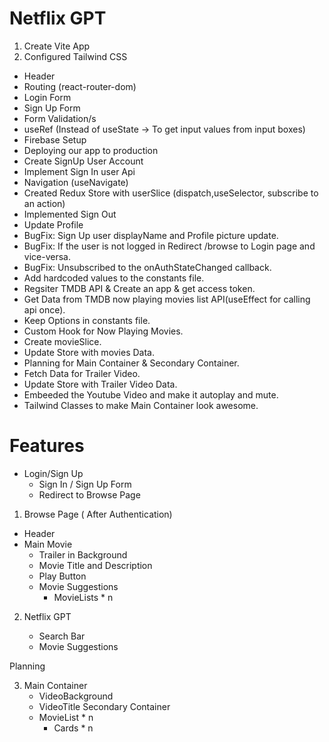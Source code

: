 # Netflix GPT

1. Create Vite App
2. Configured Tailwind CSS

- Header
- Routing (react-router-dom)
- Login Form
- Sign Up Form
- Form Validation/s
- useRef (Instead of useState -> To get input values from input boxes)
- Firebase Setup
- Deploying our app to production
- Create SignUp User Account
- Implement Sign In user Api
- Navigation (useNavigate)
- Created Redux Store with userSlice (dispatch,useSelector, subscribe to an action)
- Implemented Sign Out
- Update Profile
- BugFix: Sign Up user displayName and Profile picture update.
- BugFix: If the user is not logged in Redirect /browse to Login page and vice-versa.
- BugFix: Unsubscribed to the onAuthStateChanged callback.
- Add hardcoded values to the constants file.
- Regsiter TMDB API & Create an app & get access token.
- Get Data from TMDB now playing movies list API(useEffect for calling api once).
- Keep Options in constants file.
- Custom Hook for Now Playing Movies.
- Create movieSlice.
- Update Store with movies Data.
- Planning for Main Container & Secondary Container.
- Fetch Data for Trailer Video.
- Update Store with Trailer Video Data.
- Embeeded the Youtube Video and make it autoplay and mute.
- Tailwind Classes to make Main Container look awesome.

# Features

- Login/Sign Up
  - Sign In / Sign Up Form
  - Redirect to Browse Page

1. Browse Page ( After Authentication)

- Header
- Main Movie
  - Trailer in Background
  - Movie Title and Description
  - Play Button
  - Movie Suggestions
    - MovieLists \* n

2. Netflix GPT

   - Search Bar
   - Movie Suggestions

Planning

3. Main Container
   - VideoBackground
   - VideoTitle
     Secondary Container
   - MovieList \* n
     - Cards \* n
